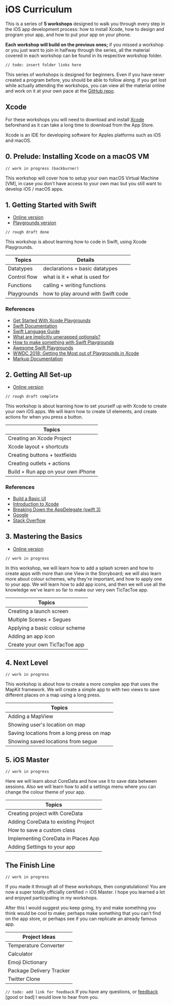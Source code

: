 # iOS Curriculum

This is a series of **5 workshops** designed to walk you through every step in the iOS app development process: how to install Xcode, how to design and program your app, and how to put your app on your phone.

**Each workshop will build on the previous ones;** if you missed a workshop or you just want to join in halfway through the series, all the material covered in each workshop can be found in its respective workshop folder.

`// todo: insert folder links here`

This series of workshops is designed for beginners. Even if you have never created a program before, you should be able to follow along. If you get lost while actually attending the workshops, you can view all the material online and work on it at your own pace at the [GitHub repo](github.com/riconaranjo/iOS-Curriculum/tree/master).

## Xcode

For these workshops you will need to download and install [Xcode](https://apps.apple.com/ca/app/xcode/id497799835) beforehand as it can take a long time to download from the App Store.

Xcode is an IDE for developing software for Apples platforms such as iOS and macOS.

## 0. Prelude: Installing Xcode on a macOS VM

`// work in progress (backburner)`

This workshop will cover how to setup your own macOS Virtual Machine [VM], in case you don't have access to your own mac but you still want to develop iOS / macOS apps.

## 1. Getting Started with Swift

- [Online version](https://github.com/riconaranjo/iOS-Curriculum/blob/master/Workshop%201/Workshop%201.md)
- [Playgrounds version](https://github.com/riconaranjo/iOS-Curriculum/blob/master/Workshop%201/workshop%201.playground.zip)

`// rough draft done`

This workshop is about learning how to code in Swift, using Xcode Playgrounds.

| Topics       | Details                            |
| ------------ | ---------------------------------- |
| Datatypes    | declarations + basic datatypes     |
| Control flow | what is it + what is used for      |
| Functions    | calling + writing functions        |
| Playgrounds  | how to play around with Swift code |

### References

- [Get Started With Xcode Playgrounds](https://learnappmaking.com/xcode-playground-get-started-with-swift/)
- [Swift Documentation](https://developer.apple.com/reference/swift)
- [Swift Language Guide](https://docs.swift.org/swift-book/LanguageGuide/TheBasics.html)
- [What are implicitly unwrapped optionals?](https://www.hackingwithswift.com/example-code/language/what-are-implicitly-unwrapped-optionals)
- [How to make something with Swift Playgrounds](https://www.freecodecamp.org/news/how-to-make-something-with-swift-playgrounds-33e560b84184/)
- [Awesome Swift Playgrounds](https://github.com/uraimo/Awesome-Swift-Playgrounds)
- [WWDC 2018: Getting the Most out of Playgrounds in Xcode](https://developer.apple.com/videos/play/wwdc2018/402/)
- [Markup Documentation](https://developer.apple.com/library/archive/documentation/Xcode/Reference/xcode_markup_formatting_ref/AddingMarkup.html#//apple_ref/doc/uid/TP40016497-CH100-SW1)

## 2. Getting All Set-up

- [Online version](https://github.com/riconaranjo/iOS-Curriculum/blob/master/Workshop%202/Workshop%202.md)

`// rough draft complete`

This workshop is about learning how to set yourself up with Xcode to create your own iOS apps. We will learn how to create UI elements, and create actions for when you press a button.

| Topics                             |
| ---------------------------------- |
| Creating an Xcode Project          |
| Xcode layout + shortcuts           |
| Creating buttons + textfields      |
| Creating outlets + actions         |
| Build + Run app on your own iPhone |

### References

- [Build a Basic UI](https://developer.apple.com/library/archive/referencelibrary/GettingStarted/DevelopiOSAppsSwift/BuildABasicUI.html#//apple_ref/doc/uid/TP40015214-CH5-SW1)
- [Introduction to Xcode](https://developer.apple.com/videos/play/wwdc2016/413/)
- [Breaking Down the AppDelegate (swift 3)](https://medium.com/@Dougly/breaking-down-the-appdelegate-swift-3-258e48f907d6)
- [Google](https://google.ca)
- [Stack Overflow](https://stackoverflow.com)

## 3. Mastering the Basics

- [Online version](https://github.com/riconaranjo/iOS-Curriculum/blob/master/Workshop%203/Workshop%203.md)

`// work in progress`

In this workshop, we will learn how to add a splash screen and how to create apps with more than one View in the Storyboard; we will also learn more about colour schemes, why they're important, and how to apply one to your app. We will learn how to add app icons, and then we will use all the knowledge we've learn so far to make our very own TicTacToe app.

| Topics                         |
| ------------------------------ |
| Creating a launch screen       |
| Multiple Scenes + Segues       |
| Applying a basic colour scheme |
| Adding an app icon             |
| Create your own TicTacToe app  |

## 4. Next Level

`// work in progress`

This workshop is about how to create a more complex app that uses the MapKit framework. We will create a simple app to with two views to save different places on a map using a long press.

| Topics                                    |
| ----------------------------------------- |
| Adding a MapView                          |
| Showing user's location on map            |
| Saving locations from a long press on map |
| Showing saved locations from segue        |

## 5. iOS Master

`// work in progress`

Here we will learn about CoreData and how use it to save data between sessions. Also we will learn how to add a settings menu where you can change the colour theme of your app.

| Topics                              |
| ----------------------------------- |
| Creating project with CoreData      |
| Adding CoreData to existing Project |
| How to save a custom class          |
| Implementing CoreData in Places App |
| Adding Settings to your app         |

## The Finish Line

`// work in progress`

If you made it through all of these workshops, then congratulations! You are now a super totally officially certified 🔥 iOS Master. I hope you learned a lot and enjoyed participating in my workshops.

After this I would suggest you keep going, try and make something you think would be cool to make; perhaps make something that you can't find on the app store, or perhaps see if you can replicate an already famous app.

| Project Ideas            |
| ------------------------ |
| Temperature Converter    |
| Calculator               |
| Emoji Dictionary         |
| Package Delivery Tracker |
| Twitter Clone            |

`// todo: add link for feedback`
If you have any questions, or [feedback]() [good or bad] I would love to hear from you.
